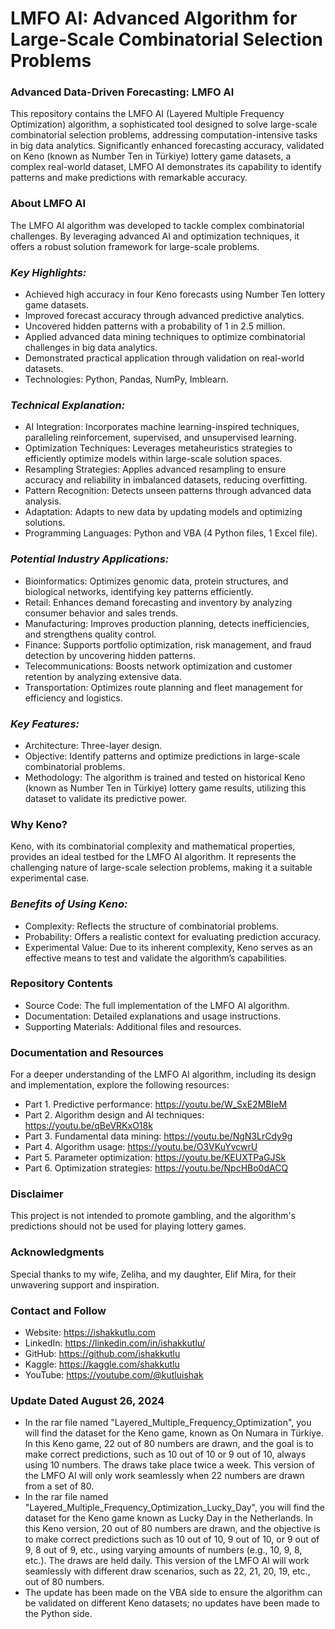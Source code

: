 # LMFO AI: Advanced Algorithm for Large-Scale Combinatorial Selection Problems
### **Advanced Data-Driven Forecasting: LMFO AI**
This repository contains the LMFO AI (Layered Multiple Frequency Optimization) algorithm, a sophisticated tool designed to solve large-scale combinatorial selection problems, addressing computation-intensive tasks in big data analytics. Significantly enhanced forecasting accuracy, validated on Keno (known as Number Ten in Türkiye) lottery game datasets, a complex real-world dataset, LMFO AI demonstrates its capability to identify patterns and make predictions with remarkable accuracy.
### **About LMFO AI**
The LMFO AI algorithm was developed to tackle complex combinatorial challenges. By leveraging advanced AI and optimization techniques, it offers a robust solution framework for large-scale problems.
### ***Key Highlights:***
- Achieved high accuracy in four Keno forecasts using Number Ten lottery game datasets. 
- Improved forecast accuracy through advanced predictive analytics.
- Uncovered hidden patterns with a probability of 1 in 2.5 million.
- Applied advanced data mining techniques to optimize combinatorial challenges in big data analytics.
- Demonstrated practical application through validation on real-world datasets.
- Technologies: Python, Pandas, NumPy, Imblearn.
### ***Technical Explanation:***
- AI Integration: Incorporates machine learning-inspired techniques, paralleling reinforcement, supervised, and unsupervised learning.
- Optimization Techniques: Leverages metaheuristics strategies to efficiently optimize models within large-scale solution spaces.
- Resampling Strategies: Applies advanced resampling to ensure accuracy and reliability in imbalanced datasets, reducing overfitting.
- Pattern Recognition: Detects unseen patterns through advanced data analysis.
- Adaptation: Adapts to new data by updating models and optimizing solutions.
- Programming Languages: Python and VBA (4 Python files, 1 Excel file).
### ***Potential Industry Applications:***
- Bioinformatics: Optimizes genomic data, protein structures, and biological networks, identifying key patterns efficiently.
- Retail: Enhances demand forecasting and inventory by analyzing consumer behavior and sales trends.
- Manufacturing: Improves production planning, detects inefficiencies, and strengthens quality control.
- Finance: Supports portfolio optimization, risk management, and fraud detection by uncovering hidden patterns.
- Telecommunications: Boosts network optimization and customer retention by analyzing extensive data.
- Transportation: Optimizes route planning and fleet management for efficiency and logistics.
### ***Key Features:***
- Architecture: Three-layer design.
- Objective: Identify patterns and optimize predictions in large-scale combinatorial problems.
- Methodology: The algorithm is trained and tested on historical Keno (known as Number Ten in Türkiye) lottery game results, utilizing this dataset to validate its predictive power.
### **Why Keno?**
Keno, with its combinatorial complexity and mathematical properties, provides an ideal testbed for the LMFO AI algorithm. It represents the challenging nature of large-scale selection problems, making it a suitable experimental case.
### ***Benefits of Using Keno:***
- Complexity: Reflects the structure of combinatorial problems.
- Probability: Offers a realistic context for evaluating prediction accuracy.
- Experimental Value: Due to its inherent complexity, Keno serves as an effective means to test and validate the algorithm’s capabilities.
### **Repository Contents**
- Source Code: The full implementation of the LMFO AI algorithm.
- Documentation: Detailed explanations and usage instructions.
- Supporting Materials: Additional files and resources.
### **Documentation and Resources**
For a deeper understanding of the LMFO AI algorithm, including its design and implementation, explore the following resources:
- Part 1. Predictive performance: https://youtu.be/W_SxE2MBIeM
- Part 2. Algorithm design and AI techniques: https://youtu.be/qBeVRKxO18k
- Part 3. Fundamental data mining: https://youtu.be/NgN3LrCdy9g
- Part 4. Algorithm usage: https://youtu.be/O3VKuYvcwrU
- Part 5. Parameter optimization: https://youtu.be/KEUXTPaGJSk
- Part 6. Optimization strategies: https://youtu.be/NpcHBo0dACQ
### **Disclaimer**
This project is not intended to promote gambling, and the algorithm's predictions should not be used for playing lottery games.
### **Acknowledgments**
Special thanks to my wife, Zeliha, and my daughter, Elif Mira, for their unwavering support and inspiration.
### **Contact and Follow**
- Website: https://ishakkutlu.com
- LinkedIn: https://linkedin.com/in/ishakkutlu/
- GitHub: https://github.com/ishakkutlu
- Kaggle: https://kaggle.com/shakkutlu
- YouTube: https://youtube.com/@kutluishak

### **Update Dated August 26, 2024**
- In the rar file named "Layered_Multiple_Frequency_Optimization", you will find the dataset for the Keno game, known as On Numara in Türkiye. In this Keno game, 22 out of 80 numbers are drawn, and the goal is to make correct predictions, such as 10 out of 10 or 9 out of 10, always using 10 numbers. The draws take place twice a week. This version of the LMFO AI will only work seamlessly when 22 numbers are drawn from a set of 80.
- In the rar file named "Layered_Multiple_Frequency_Optimization_Lucky_Day", you will find the dataset for the Keno game known as Lucky Day in the Netherlands. In this Keno version, 20 out of 80 numbers are drawn, and the objective is to make correct predictions such as 10 out of 10, 9 out of 10, or 9 out of 9, 8 out of 9, etc., using varying amounts of numbers (e.g., 10, 9, 8, etc.). The draws are held daily. This version of the LMFO AI will work seamlessly with different draw scenarios, such as 22, 21, 20, 19, etc., out of 80 numbers.
- The update has been made on the VBA side to ensure the algorithm can be validated on different Keno datasets; no updates have been made to the Python side.
